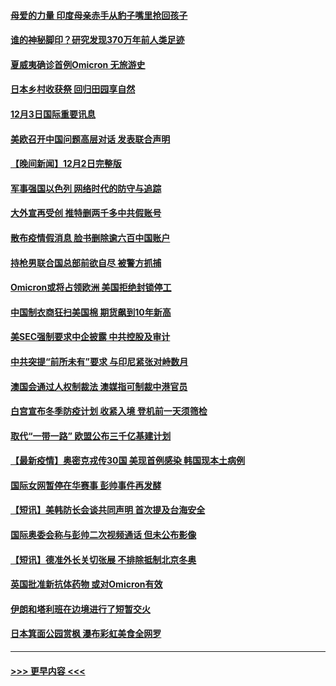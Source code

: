 #### [母爱的力量 印度母亲赤手从豹子嘴里抢回孩子](../pages/prog202/a103284205.md?t=12032150) 
#### [谁的神秘脚印？研究发现370万年前人类足迹](../pages/prog202/a103284202.md?t=12032150) 
#### [夏威夷确诊首例Omicron 无旅游史](../pages/prog202/a103284192.md?t=12032150) 
#### [日本乡村收获祭 回归田园享自然](../pages/prog202/a103284145.md?t=12032150) 
#### [12月3日国际重要讯息](../pages/prog202/a103284143.md?t=12032150) 
#### [美欧召开中国问题高层对话 发表联合声明](../pages/prog202/a103284087.md?t=12032150) 
#### [【晚间新闻】12月2日完整版](../pages/prog202/a103283875.md?t=12032150) 
#### [军事强国以色列 网络时代的防守与追踪](../pages/prog202/a103283733.md?t=12032150) 
#### [大外宣再受创 推特删两千多中共假账号](../pages/prog202/a103283657.md?t=12032150) 
#### [散布疫情假消息 脸书删除逾六百中国账户](../pages/prog202/a103283670.md?t=12032150) 
#### [持枪男联合国总部前欲自尽 被警方抓捕](../pages/prog202/a103283645.md?t=12032150) 
#### [Omicron或将占领欧洲 美国拒绝封锁停工](../pages/prog202/a103283674.md?t=12032150) 
#### [中国制衣商狂扫美国棉 期货飙到10年新高](../pages/prog202/a103283551.md?t=12032150) 
#### [美SEC强制要求中企披露 中共控股及审计](../pages/prog202/a103283563.md?t=12032150) 
#### [中共突提“前所未有”要求 与印尼紧张对峙数月](../pages/prog202/a103283587.md?t=12032150) 
#### [澳国会通过人权制裁法 澳媒指可制裁中港官员](../pages/prog202/a103283455.md?t=12032150) 
#### [白宫宣布冬季防疫计划 收紧入境 登机前一天须筛检](../pages/prog202/a103283330.md?t=12032150) 
#### [取代“一带一路” 欧盟公布三千亿基建计划](../pages/prog202/a103283442.md?t=12032150) 
#### [【最新疫情】奥密克戎传30国 美现首例感染 韩国现本土病例](../pages/prog202/a103283421.md?t=12032150) 
#### [国际女网暂停在华赛事 彭帅事件再发酵](../pages/prog202/a103283399.md?t=12032150) 
#### [【短讯】美韩防长会谈共同声明 首次提及台海安全](../pages/prog202/a103283397.md?t=12032150) 
#### [国际奥委会称与彭帅二次视频通话 但未公布影像](../pages/prog202/a103283364.md?t=12032150) 
#### [【短讯】德准外长关切张展 不排除抵制北京冬奥](../pages/prog202/a103283361.md?t=12032150) 
#### [英国批准新抗体药物 或对Omicron有效](../pages/prog202/a103283194.md?t=12032150) 
#### [伊朗和塔利班在边境进行了短暂交火](../pages/prog202/a103283212.md?t=12032150) 
#### [日本箕面公园赏枫 瀑布彩虹美食全网罗](../pages/prog202/a103283163.md?t=12032150) 

----
#### [ >>> 更早内容 <<< ](../indexes/prog202-earlier.md)

